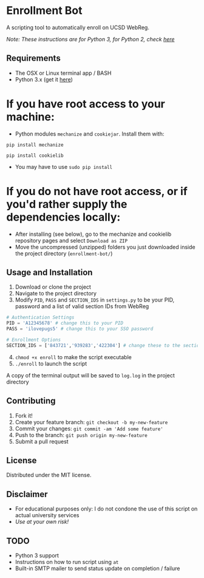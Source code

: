 # Enrollment Bot

A scripting tool to automatically enroll on UCSD WebReg.

_Note: These instructions are for Python 3, for Python 2, check [here](https://github.com/cpacker/enrollment-bot/tree/python2)_

## Requirements
- The OSX or Linux terminal app / BASH
- Python 3.x (get it [here](https://www.python.org/downloads/))
# If you have root access to your machine:
- Python modules `mechanize` and `cookiejar`. Install them with:
```
pip install mechanize
``` 
```
pip install cookielib
```
- You may have to use `sudo pip install`
# If you do not have root access, or if you'd rather supply the dependencies locally:
- After installing (see below), go to the mechanize and cookielib repository pages and select `Download as ZIP`
- Move the uncompressed (unzipped) folders you just downloaded inside the project directory (`enrollment-bot/`)

## Usage and Installation
1. Download or clone the project
2. Navigate to the project directory
3. Modify `PID`, `PASS` and `SECTION_IDS` in `settings.py` to be your PID, password and a list of valid section IDs from WebReg
```python
# Authentication Settings
PID = 'A12345678' # change this to your PID
PASS = 'ilovepugs5' # change this to your SSO password

# Enrollment Options
SECTION_IDS = ['843721','939283','422304'] # change these to the section IDs you want to add
```
4. `chmod +x enroll` to make the script executable
5. `./enroll` to launch the script

A copy of the terminal output will be saved to `log.log` in the project directory


## Contributing

1. Fork it!
2. Create your feature branch: `git checkout -b my-new-feature`
3. Commit your changes: `git commit -am 'Add some feature'`
4. Push to the branch: `git push origin my-new-feature`
5. Submit a pull request

## License

Distributed under the MIT license.

## Disclaimer
- For educational purposes only: I do not condone the use of this script on actual university services
- *Use at your own risk!*

## TODO
- Python 3 support
- Instructions on how to run script using `at`
- Built-in SMTP mailer to send status update on completion / failure
